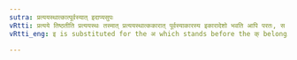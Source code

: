 ```yaml
---
sutra: प्रत्ययस्थात्कात्पूर्वस्यात् इदाप्यसुपः
vRtti: प्रत्यये तिष्ठतीति प्रत्ययस्थः तस्मात् प्रत्ययस्थात्ककारात् पूर्वस्याकारस्य इकारादेशो भवति आपि परतः, स चेदाप्सुपः परो न भवति ॥
vRtti_eng: इ is substituted for the अ which stands before the क् belonging to an affix, when the Feminine-ending आ follows, provided that, it does not come after a case-affix (i.e. when such a word in अक does not stand at the end of a _Bahuvrihi_).

---
```

